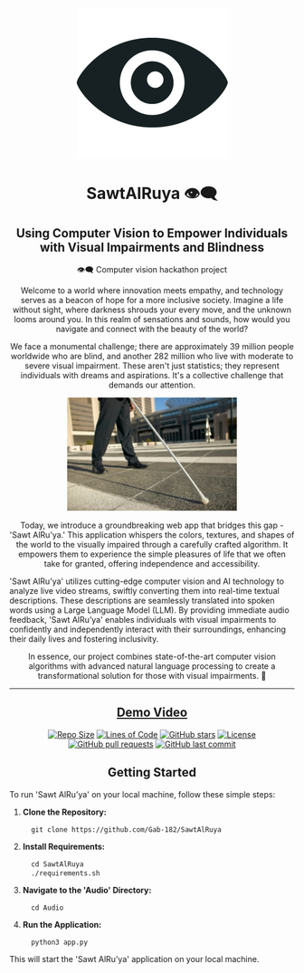<div align="center">

![SawtAlRuya_logo](https://github.com/Gab-182/SawtAlRuya/blob/main/assets/SawtAlRuya_logo.png)

# SawtAlRuya 👁️‍🗨️
## Using Computer Vision to Empower Individuals with Visual Impairments and Blindness

👁️‍🗨️ Computer vision hackathon project

Welcome to a world where innovation meets empathy, and technology serves as a beacon of hope for a more inclusive society. Imagine a life without sight, where darkness shrouds your every move, and the unknown looms around you. In this realm of sensations and sounds, how would you navigate and connect with the beauty of the world?

We face a monumental challenge; there are approximately 39 million people worldwide who are blind, and another 282 million who live with moderate to severe visual impairment. These aren't just statistics; they represent individuals with dreams and aspirations. It's a collective challenge that demands our attention.

![blind-person](https://github.com/Gab-182/SawtAlRuya/blob/main/assets/blind-person.jpg)

Today, we introduce a groundbreaking web app that bridges this gap - 'Sawt AlRu’ya.' This application whispers the colors, textures, and shapes of the world to the visually impaired through a carefully crafted algorithm. It empowers them to experience the simple pleasures of life that we often take for granted, offering independence and accessibility.

</div>

'Sawt AlRu’ya' utilizes cutting-edge computer vision and AI technology to analyze live video streams, swiftly converting them into real-time textual descriptions. These descriptions are seamlessly translated into spoken words using a Large Language Model (LLM). By providing immediate audio feedback, 'Sawt AlRu’ya' enables individuals with visual impairments to confidently and independently interact with their surroundings, enhancing their daily lives and fostering inclusivity.

<div align="center">

In essence, our project combines state-of-the-art computer vision algorithms with advanced natural language processing to create a transformational solution for those with visual impairments. 🌟

</div>

<div align="center">

---------------

## [Demo Video](https://github.com/Gab-182/SawtAlRuya/blob/main/assets/20230914_055029_1.mp4)





[![Repo Size](https://img.shields.io/github/repo-size/Gab-182/SawtAlRuya.svg)](https://github.com/Gab-182/SawtAlRuya)
[![Lines of Code](https://img.shields.io/tokei/lines/github/Gab-182/SawtAlRuya.svg)](https://github.com/Gab-182/SawtAlRuya)
[![GitHub stars](https://img.shields.io/github/stars/Gab-182/SawtAlRuya.svg)](https://github.com/Gab-182/SawtAlRuya/stargazers)
[![License](https://img.shields.io/badge/license-MIT-blue.svg)](https://github.com/Gab-182/SawtAlRuya/blob/main/LICENSE)
[![GitHub pull requests](https://img.shields.io/github/issues-pr/Gab-182/SawtAlRuya.svg)](https://github.com/Gab-182/SawtAlRuya/pulls)
[![GitHub last commit](https://img.shields.io/github/last-commit/Gab-182/SawtAlRuya.svg)](https://github.com/Gab-182/SawtAlRuya/commits/main)



## Getting Started

</div>


To run 'Sawt AlRu’ya' on your local machine, follow these simple steps:

1. **Clone the Repository:**
   ```
     git clone https://github.com/Gab-182/SawtAlRuya
   ```
2. **Install Requirements:** 
   ```
     cd SawtAlRuya
     ./requirements.sh
   ```
3. **Navigate to the 'Audio' Directory:**
   ```
     cd Audio
   ```
4. **Run the Application:**
   ```
     python3 app.py
   ```

This will start the 'Sawt AlRu’ya' application on your local machine.


